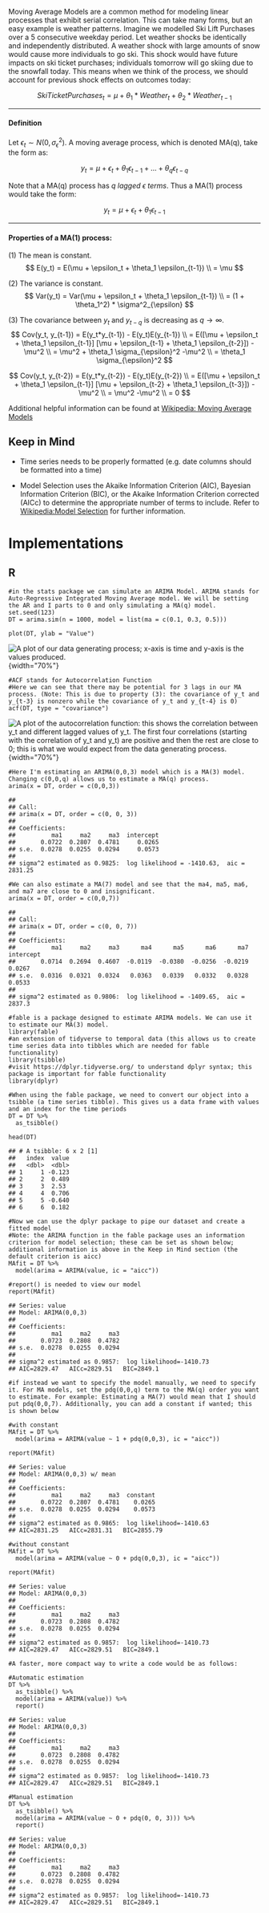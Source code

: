 Moving Average Models are a common method for modeling linear processes
that exhibit serial correlation. This can take many forms, but an easy
example is weather patterns. Imagine we modelled Ski Lift Purchases over
a 5 consecutive weekday period. Let weather shocks be identically and
independently distributed. A weather shock with large amounts of snow
would cause more individuals to go ski. This shock would have future
impacts on ski ticket purchases; individuals tomorrow will go skiing due
to the snowfall today. This means when we think of the process, we
should account for previous shock effects on outcomes today:

$$
SkiTicketPurchases_t = \mu + \theta_1*Weather_t + \theta_2*Weather_{t-1}
$$

------------------------------------------------------------------------

#### Definition

Let $\epsilon_t \sim N(0, \sigma^2_{\epsilon})$. A moving average
process, which is denoted MA(q), take the form as:

$$
y_t = \mu + \epsilon_t + \theta_1 \epsilon_{t-1} + ... + \theta_q \epsilon_{t-q}
$$

Note that a MA(q) process has *q lagged $\epsilon$ terms*. Thus a MA(1)
process would take the form:

$$
y_t = \mu + \epsilon_t + \theta_1 \epsilon_{t-1}
$$

------------------------------------------------------------------------

#### Properties of a MA(1) process:

(1) The mean is constant. $$
    E(y_t) = E(\mu + \epsilon_t + \theta_1 \epsilon_{t-1}) \\
    = \mu
    $$

(2) The variance is constant. $$
    Var(y_t) = Var(\mu + \epsilon_t + \theta_1 \epsilon_{t-1}) \\
    = (1 + \theta_1^2) * \sigma^2_{\epsilon}
    $$

(3) The covariance between $y_t$ and $y_{t-q}$ is decreasing as
    $q \to \infty$. $$
    Cov(y_t, y_{t-1}) = E(y_t*y_{t-1}) - E(y_t)E(y_{t-1}) \\
    = E([\mu + \epsilon_t + \theta_1 \epsilon_{t-1}] [\mu + \epsilon_{t-1} + \theta_1 \epsilon_{t-2}]) - \mu^2 \\
    = \mu^2 + \theta_1 \sigma_{\epsilon}^2 -\mu^2 \\
    = \theta_1 \sigma_{\epsilon}^2
    $$

$$
Cov(y_t, y_{t-2}) = E(y_t*y_{t-2}) - E(y_t)E(y_{t-2}) \\
= E([\mu + \epsilon_t + \theta_1 \epsilon_{t-1}] [\mu + \epsilon_{t-2} + \theta_1 \epsilon_{t-3}]) - \mu^2 \\
= \mu^2 -\mu^2 \\
= 0
$$

Additional helpful information can be found at [Wikipedia: Moving
Average Models](https://en.wikipedia.org/wiki/Moving-average_model)

Keep in Mind
------------

-   Time series needs to be properly formatted (e.g. date columns should
    be formatted into a time)

-   Model Selection uses the Akaike Information Criterion (AIC),
    Bayesian Information Criterion (BIC), or the Akaike Information
    Criterion corrected (AICc) to determine the appropriate number of
    terms to include. Refer to [Wikipedia:Model
    Selection](https://en.wikipedia.org/wiki/Model_selection#Criteria)
    for further information.

Implementations
===============

R
-

``` {.r}
#in the stats package we can simulate an ARIMA Model. ARIMA stands for Auto-Regressive Integrated Moving Average model. We will be setting the AR and I parts to 0 and only simulating a MA(q) model.
set.seed(123)
DT = arima.sim(n = 1000, model = list(ma = c(0.1, 0.3, 0.5)))
```

``` {.r}
plot(DT, ylab = "Value")
```

![A plot of our data generating process; x-axis is time and y-axis is
the values produced.](Images/MA_Model/plot1.png){width="70%"}

``` {.r}
#ACF stands for Autocorrelation Function
#Here we can see that there may be potential for 3 lags in our MA process. (Note: This is due to property (3): the covariance of y_t and y_{t-3} is nonzero while the covariance of y_t and y_{t-4} is 0)
acf(DT, type = "covariance")
```

![A plot of the autocorrelation function: this shows the correlation
between $y_t$ and different lagged values of $y_t$. The first four
correlations (starting with the correlation of $y_t$ and $y_t$) are
positive and then the rest are close to 0; this is what we would expect
from the data generating process.](Images/MA_Model/ACF.png){width="70%"}

``` {.r}
#Here I'm estimating an ARIMA(0,0,3) model which is a MA(3) model. Changing c(0,0,q) allows us to estimate a MA(q) process.
arima(x = DT, order = c(0,0,3))
```

    ## 
    ## Call:
    ## arima(x = DT, order = c(0, 0, 3))
    ## 
    ## Coefficients:
    ##          ma1     ma2     ma3  intercept
    ##       0.0722  0.2807  0.4781     0.0265
    ## s.e.  0.0278  0.0255  0.0294     0.0573
    ## 
    ## sigma^2 estimated as 0.9825:  log likelihood = -1410.63,  aic = 2831.25

``` {.r}
#We can also estimate a MA(7) model and see that the ma4, ma5, ma6, and ma7 are close to 0 and insignificant.
arima(x = DT, order = c(0,0,7))
```

    ## 
    ## Call:
    ## arima(x = DT, order = c(0, 0, 7))
    ## 
    ## Coefficients:
    ##          ma1     ma2     ma3      ma4      ma5      ma6      ma7  intercept
    ##       0.0714  0.2694  0.4607  -0.0119  -0.0380  -0.0256  -0.0219     0.0267
    ## s.e.  0.0316  0.0321  0.0324   0.0363   0.0339   0.0332   0.0328     0.0533
    ## 
    ## sigma^2 estimated as 0.9806:  log likelihood = -1409.65,  aic = 2837.3

``` {.r}
#fable is a package designed to estimate ARIMA models. We can use it to estimate our MA(3) model.
library(fable) 
#an extension of tidyverse to temporal data (this allows us to create time series data into tibbles which are needed for fable functionality)
library(tsibble)
#visit https://dplyr.tidyverse.org/ to understand dplyr syntax; this package is important for fable functionality
library(dplyr)
```

``` {.r}
#When using the fable package, we need to convert our object into a tsibble (a time series tibble). This gives us a data frame with values and an index for the time periods
DT = DT %>%
  as_tsibble()

head(DT)
```

    ## # A tsibble: 6 x 2 [1]
    ##   index  value
    ##   <dbl>  <dbl>
    ## 1     1 -0.123
    ## 2     2  0.489
    ## 3     3  2.53 
    ## 4     4  0.706
    ## 5     5 -0.640
    ## 6     6  0.182

``` {.r}
#Now we can use the dplyr package to pipe our dataset and create a fitted model
#Note: the ARIMA function in the fable package uses an information criterion for model selection; these can be set as shown below; additional information is above in the Keep in Mind section (the default criterion is aicc)
MAfit = DT %>%
  model(arima = ARIMA(value, ic = "aicc"))

#report() is needed to view our model
report(MAfit)
```

    ## Series: value 
    ## Model: ARIMA(0,0,3) 
    ## 
    ## Coefficients:
    ##          ma1     ma2     ma3
    ##       0.0723  0.2808  0.4782
    ## s.e.  0.0278  0.0255  0.0294
    ## 
    ## sigma^2 estimated as 0.9857:  log likelihood=-1410.73
    ## AIC=2829.47   AICc=2829.51   BIC=2849.1

``` {.r}
#if instead we want to specify the model manually, we need to specify it. For MA models, set the pdq(0,0,q) term to the MA(q) order you want to estimate. For example: Estimating a MA(7) would mean that I should put pdq(0,0,7). Additionally, you can add a constant if wanted; this is shown below

#with constant
MAfit = DT %>%
  model(arima = ARIMA(value ~ 1 + pdq(0,0,3), ic = "aicc"))

report(MAfit)
```

    ## Series: value 
    ## Model: ARIMA(0,0,3) w/ mean 
    ## 
    ## Coefficients:
    ##          ma1     ma2     ma3  constant
    ##       0.0722  0.2807  0.4781    0.0265
    ## s.e.  0.0278  0.0255  0.0294    0.0573
    ## 
    ## sigma^2 estimated as 0.9865:  log likelihood=-1410.63
    ## AIC=2831.25   AICc=2831.31   BIC=2855.79

``` {.r}
#without constant
MAfit = DT %>%
  model(arima = ARIMA(value ~ 0 + pdq(0,0,3), ic = "aicc"))

report(MAfit)
```

    ## Series: value 
    ## Model: ARIMA(0,0,3) 
    ## 
    ## Coefficients:
    ##          ma1     ma2     ma3
    ##       0.0723  0.2808  0.4782
    ## s.e.  0.0278  0.0255  0.0294
    ## 
    ## sigma^2 estimated as 0.9857:  log likelihood=-1410.73
    ## AIC=2829.47   AICc=2829.51   BIC=2849.1

``` {.r}
#A faster, more compact way to write a code would be as follows:

#Automatic estimation
DT %>%
  as_tsibble() %>%
  model(arima = ARIMA(value)) %>%
  report()
```

    ## Series: value 
    ## Model: ARIMA(0,0,3) 
    ## 
    ## Coefficients:
    ##          ma1     ma2     ma3
    ##       0.0723  0.2808  0.4782
    ## s.e.  0.0278  0.0255  0.0294
    ## 
    ## sigma^2 estimated as 0.9857:  log likelihood=-1410.73
    ## AIC=2829.47   AICc=2829.51   BIC=2849.1

``` {.r}
#Manual estimation
DT %>%
  as_tsibble() %>%
  model(arima = ARIMA(value ~ 0 + pdq(0, 0, 3))) %>%
  report()
```

    ## Series: value 
    ## Model: ARIMA(0,0,3) 
    ## 
    ## Coefficients:
    ##          ma1     ma2     ma3
    ##       0.0723  0.2808  0.4782
    ## s.e.  0.0278  0.0255  0.0294
    ## 
    ## sigma^2 estimated as 0.9857:  log likelihood=-1410.73
    ## AIC=2829.47   AICc=2829.51   BIC=2849.1

